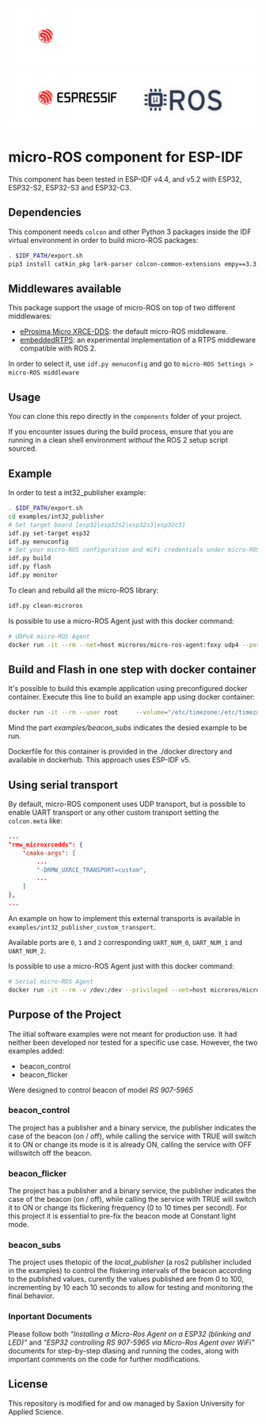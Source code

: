 ![banner](.images/banner-dark-theme.png#gh-dark-mode-only)
![banner](.images/banner-light-theme.png#gh-light-mode-only)

# micro-ROS component for ESP-IDF

This component has been tested in ESP-IDF v4.4, and v5.2 with ESP32, ESP32-S2, ESP32-S3 and ESP32-C3.

## Dependencies

This component needs `colcon` and other Python 3 packages inside the IDF virtual environment in order to build micro-ROS packages:

```bash
. $IDF_PATH/export.sh
pip3 install catkin_pkg lark-parser colcon-common-extensions empy==3.3.4
```

## Middlewares available

This package support the usage of micro-ROS on top of two different middlewares:
- [eProsima Micro XRCE-DDS](https://micro-xrce-dds.docs.eprosima.com/en/latest/): the default micro-ROS middleware.
- [embeddedRTPS](https://github.com/embedded-software-laboratory/embeddedRTPS): an experimental implementation of a RTPS middleware compatible with ROS 2.

In order to select it, use `idf.py menuconfig` and go to `micro-ROS Settings > micro-ROS middleware`
## Usage

You can clone this repo directly in the `components` folder of your project.

If you encounter issues during the build process, ensure that you are running in a clean shell environment _without_ the ROS 2 setup script sourced.

## Example

In order to test a int32_publisher example:

```bash
. $IDF_PATH/export.sh
cd examples/int32_publisher
# Set target board [esp32|esp32s2|esp32s3|esp32c3]
idf.py set-target esp32
idf.py menuconfig
# Set your micro-ROS configuration and WiFi credentials under micro-ROS Settings
idf.py build
idf.py flash
idf.py monitor
```

To clean and rebuild all the micro-ROS library:

```bash
idf.py clean-microros
```

Is possible to use a micro-ROS Agent just with this docker command:

```bash
# UDPv4 micro-ROS Agent
docker run -it --rm --net=host microros/micro-ros-agent:foxy udp4 --port 8888 -v6
```

## Build and Flash in one step with docker container

It's possible to build this example application using preconfigured docker container. Execute this line to build an example app using docker container:

```bash
docker run -it --rm --user root     --volume="/etc/timezone:/etc/timezone:ro"     -v $(pwd):/micro_ros_espidf_component     -v /dev:/dev --privileged     --workdir /micro_ros_espidf_component/examples/beacon_subs     microros/esp-idf-microros:latest /bin/bash -c "idf.py menuconfig build flash monitor"
```
Mind the part *examples/beacon_subs* indicates the desied example to be run.

Dockerfile for this container is provided in the ./docker directory and available in dockerhub. This approach uses ESP-IDF v5.

## Using serial transport

By default, micro-ROS component uses UDP transport, but is possible to enable UART transport or any other custom transport setting the `colcon.meta` like:

```json
...
"rmw_microxrcedds": {
    "cmake-args": [
        ...
        "-DRMW_UXRCE_TRANSPORT=custom",
        ...
    ]
},
...
```

An example on how to implement this external transports is available in `examples/int32_publisher_custom_transport`.

Available ports are `0`, `1` and `2` corresponding `UART_NUM_0`, `UART_NUM_1` and `UART_NUM_2`.

Is possible to use a micro-ROS Agent just with this docker command:

```bash
# Serial micro-ROS Agent
docker run -it --rm -v /dev:/dev --privileged --net=host microros/micro-ros-agent:foxy serial --dev [YOUR BOARD PORT] -v6
```

## Purpose of the Project

The iitial software examples were not meant for production use. It had neither been developed nor
tested for a specific use case. However, the two examples added:
* beacon_control
* beacon_flicker

Were designed to control  beacon of model *RS 907-5965* 

 ### beacon_control
 The project has a publisher and a binary service, the publisher indicates the 
 case of the beacon (on / off), while calling the service with TRUE will 
 switch it to ON or change its mode is it is already ON, calling the service with OFF willswitch off the beacon. 

 ### beacon_flicker
 The project has a publisher and a binary service, the publisher indicates the 
 case of the beacon (on / off), while calling the service with TRUE will 
 switch it to ON or change its flickering frequency (0 to 10 times per second). 
 For this project it is essential to pre-fix the beacon mode at Constant light mode.

### beacon_subs
 The project uses thetopic of the *local_publisher* (a ros2 publisher included in the examples) to control the fliskering intervals of the beacon according to the published values, curently the values published are from 0 to 100, incrementing by 10 each 10 seconds to allow for testing and monitoring the final behavior.

### Inportant Documents
 Please follow both *"Installing a Micro-Ros Agent on a ESP32 (blinking and LED)"* and *"ESP32 controlling RS 907-5965 via Micro-Ros Agent over WiFi"* documents for step-by-step dlasing and running the codes, along with important comments on the code for further modifications.

## License

This repository is modified for and ow managed by Saxion University for Applied Science.

